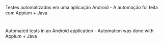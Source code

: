 Testes automatizados em uma aplicação Android - A automação foi feita com Appium + Java

#

Automated tests in an Android application - Automation was done with Appium + Java
